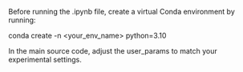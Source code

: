 Before running the .ipynb file,
create a virtual Conda environment by running:

conda create -n <your_env_name> python=3.10

In the main source code, adjust the user_params to match your experimental settings.
